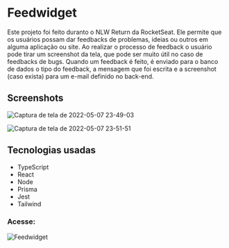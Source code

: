 # Feedwidget

Este projeto foi feito duranto o NLW Return da RocketSeat. Ele permite que os usuários possam dar feedbacks de problemas,
ideias ou outros em alguma aplicação ou site. Ao realizar o processo de feedback o usuário pode tirar um screenshot da tela, que pode ser muito útil no caso de feedbacks de bugs. Quando um feedback é feito, é enviado para o banco de dados o tipo do feedback, a mensagem que foi escrita e a screenshot (caso exista) para um e-mail definido no back-end.

## Screenshots
![Captura de tela de 2022-05-07 23-49-03](https://user-images.githubusercontent.com/60331328/167279640-566fc6fe-e9f7-4292-a149-79837c5640f1.png)


![Captura de tela de 2022-05-07 23-51-51](https://user-images.githubusercontent.com/60331328/167279675-7550645b-7033-4eb6-92d3-ff3a80a5546a.png)

## Tecnologias usadas

* TypeScript
* React
* Node
* Prisma
* Jest
* Tailwind

### Acesse:
![Feedwidget](https://nlw-feedwidget.vercel.app/)